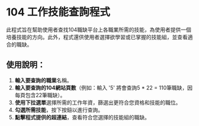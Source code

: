 # 104 工作技能查詢程式

此程式旨在幫助使用者查找104職缺平台上各職業所需的技能，為使用者提供一個培養技能的方向。此外，程式還供使用者選擇欲學習或已掌握的技能組，並查看適合的職缺。

## 使用說明：

1. **輸入要查詢的職業**名稱。
2. **輸入要查詢的104網站頁數**（例如：輸入 '5' 將會查詢5 * 22 = 110筆職缺，因每頁包含22筆職缺）。
3. **使用下拉選單**選擇所需的工作年資，篩選出更符合您資格和技能的職位。
4. **勾選所需技能**，按下按鈕以進行查詢。
5. **點擊程式提供的超連結**，查看符合您選擇的技能組的職缺。
